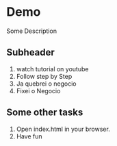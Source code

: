 # Demo

Some Description 

## Subheader 

1. watch tutorial on youtube
2. Follow step by Step
3. Ja quebrei o negocio
4. Fixei o Negocio

## Some other tasks

1. Open index.html in your browser. 
2. Have fun
